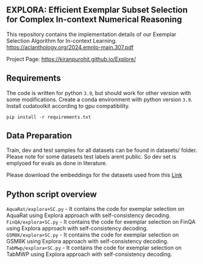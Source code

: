 ## EXPLORA: Efficient Exemplar Subset Selection for Complex In-context Numerical Reasoning

This repository contains the implementation details of our Exemplar Selection Algorithm for In-context Learning.
https://aclanthology.org/2024.emnlp-main.307.pdf

Project Page: https://kiranpurohit.github.io/Explore/


## Requirements
The code is written for python `3.9`, but should work for other version with some modifications.
Create a conda environment with python version `3.9`.  Install cudatoolkit according to gpu compatibility.
```
pip install -r requirements.txt
```

## Data Preparation
Train, dev and test samples for all datasets can be found in datasets/ folder. Please note for some datasets test labels arent public. So dev set is emplyoed for evals as done in literature.

Please download the embeddings for the datasets used from this [Link](https://drive.google.com/drive/folders/1pWFBRMBsnWS5Ty1owK2lyIy7vPCIO4_R?usp=sharing) 

## Python script overview

`AquaRat/explora+SC.py` - It contains the code for exemplar selection on AquaRat using Explora approach with self-consistency decoding.\
`FinQA/explora+SC.py` - It contains the code for exemplar selection on FinQA using Explora approach with self-consistency decoding.\
`GSM8K/explora+SC.py` - It contains the code for exemplar selection on GSM8K using Explora approach with self-consistency decoding.\
`TabMwp/explora+SC.py` - It contains the code for exemplar selection on TabMWP using Explora approach with self-consistency decoding.

